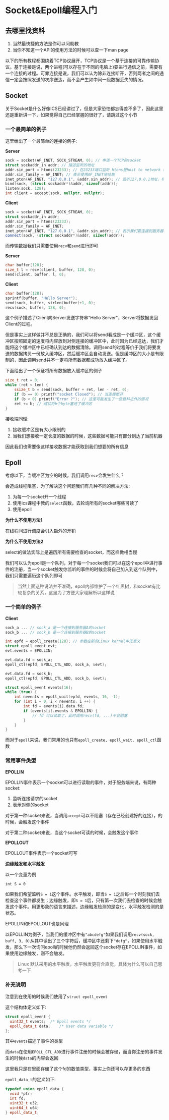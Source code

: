 # Socket&Epoll编程入门

## 去哪里找资料

1. 当然最快捷的方法是你可以问助教
2. 当你不知道一个API的使用方法的时候可以查一下man page

以下的所有教程都围绕着TCP协议展开，TCP协议是一个基于连接的可靠传输协议。基于连接是说，两个进程(可以存在于不同的电脑上)要进行通信之前，需要有一个连接的过程。可靠连接是说，我们可以认为除非连接断开，否则两者之间的通信一定会按照发送的次序送达，而不会产生如中间一段数据丢失的情况。

## Socket

关于Socket是什么好像ICS已经讲过了，但是大家恐怕都忘得差不多了，因此这里还是重新讲一下，如果觉得自己已经掌握的很好了，请跳过这个小节

### 一个最简单的例子

这里给出了一个最简单的连接的例子:

**Server**

``` cpp
sock = socket(AF_INET, SOCK_STREAM, 0); // 申请一个TCP的socket
struct sockaddr_in addr; // 描述监听的地址
addr.sin_port = htons(23233); // 在23233端口监听 htons是host to network (short)的简称，表示进行大小端表示法转换，网络中一般使用大端法
addr.sin_family = AF_INET; // 表示使用AF_INET地址族
inet_pton(AF_INET, "127.0.0.1", &addr.sin_addr); // 监听127.0.0.1地址，将字符串表示转化为二进制表示
bind(sock, (struct sockaddr*)&addr, sizeof(addr));
listen(sock, 128);
int client = accept(sock, nullptr, nullptr);
```

**Client**

``` cpp
sock = socket(AF_INET, SOCK_STREAM, 0);
struct sockaddr_in addr;
addr.sin_port = htons(23233);
addr.sin_family = AF_INET;
inet_pton(AF_INET, "127.0.0.1", &addr.sin_addr); // 表示我们要连接到服务器的127.0.0.1:23233
connect(sock, (struct sockaddr*)&addr, sizeof(addr));
```

而传输数据我们只需要使用`recv`和`send`进行即可

**Server**

``` cpp
char buffer[128];
size_t l = recv(client, buffer, 128, 0);
send(client, buffer, l, 0);
```

**Client**

``` cpp
char buffer[128];
sprintf(buffer, "Hello Server");
send(sock, buffer, strlen(buffer)+1, 0);
recv(sock, buffer, 128, 0);
```

这个例子描述了Client向Server发送字符串"Hello Server"，Server将数据发回Client的过程。

但是事实上这样做并不总是正确的，我们可以将send看成是一个缓冲区，这个缓冲区按照固定的速度将内容放到对侧连接的缓冲区中，此时因为已经送达，我们才能将这个缓冲区中已经确认到达的数据清除。调用send的过程等价于我们将要发送的数据拷贝一份放入缓冲区，然后缓冲区会自动发送。但是缓冲区的大小是有限制的，因此调用send并不一定将所有数据都成功放入缓冲区了。

下面给出了一个保证将所有数据放入缓冲区的例子

``` cpp
size_t ret = 0;
while (ret < len) {
    ssize_t b = send(sock, buffer + ret, len - ret, 0);
    if (b == 0) printf("socket Closed"); // 当连接断开
    if (b < 0) printf("Error ?"); // 这里可能发生了一些意料之外的情况
    ret += b; // 成功将b个byte塞进了缓冲区
}
```

接收端同理:

1. 接收缓冲区是有大小限制的
2. 当我们想接收一定长度的数据的时候，这些数据可能只有部分到达了当前机器

因此我们也需要像这样接收数据才能获取到我们想要的所有信息

## Epoll

考虑以下，当缓冲区为空的时候，我们调用`recv`会发生什么？

会造成线程阻塞，为了解决这个问题我们有几种不同的解决方法:

1. 为每一个socket开一个线程
2. 使用ics课程中教的`select`函数，去轮询所有的socket哪些可读了
3. 使用epoll

**为什么不使用方法1**

在线程间进行调度会引入额外的开销

**为什么不使用方法2**

select的做法实际上是遍历所有需要检查的socket，而这样做相当慢

我们可以认为epoll是一个队列，对于每一个socket我们可以在这个epoll中进行事件的注册，当一个socket触发你监听的事件的时候会将自己加入到这个队列中，我们只需要遍历这个队列即可

> 当然上面这种说法并不准确，epoll内部维护了一个红黑树，和socket有比较复杂的关系，这里为了方便大家理解所以这样说

### 一个简单的例子

**Client**

``` cpp
sock_a ... // sock_a 是一个连接到服务器A的socket
sock_b ... // sock_b 是一个连接到服务器B的socket

int epfd = epoll_create(128); // 参数在新的Linux kernel中无意义
struct epoll_event evt;
evt.events = EPOLLIN;

evt.data.fd = sock_a;
epoll_ctl(epfd, EPOLL_CTL_ADD, sock_a, &evt);

evt.data.fd = sock_b;
epoll_ctl(epfd, EPOLL_CTL_ADD, sock_b, &evt);

struct epoll_event events[16];
while (true) {
    int nevents = epoll_wait(epfd, events, 16, -1);
    for (int i = 0; i < nevents; i ++) {
        int fd = events[i].data.fd;
        if (events[i].events & EPOLLIN) {
            // fd 可以读取了，此时调用recv(fd, ...)不会阻塞
        }
    }
}
```

而对于`epoll`来说，我们常用的也只有`epoll_create, epoll_wait, epoll_ctl`函数

### 常用事件类型

**EPOLLIN**

EPOLLIN事件表示一个socket可以进行读取的事件，对于服务端来说，有两种socket:

1. 监听连接请求的socket
2. 表示对侧的socket

对于第一种socket来说，当调用`accept`可以不阻塞（存在已经创建好的连接），的时候，会触发这个事件

对于第二种socket来说，当这个socket可读的时候，会触发这个事件

**EPOLLOUT**

EPOLLOUT事件表示一个socket可写

**边缘触发和水平触发**

以一个变量为例

`int S = 0`

如果我们希望监听`S = 1`这个事件。水平触发，即当`S = 1`之后每一个时刻我们去检查这个事件都发生；边缘触发，即`S = 1`后，只有第一次我们去检查的时候会触发这个事件。用更形象的语言来描述，边缘触发检测的是变化，水平触发检测的是状态。

EPOLLIN和EPOLLOUT也是同理

以EPOLLIN为例子，当我们的缓冲区中有`"abcdefg"`如果我们调用`recv(sock, buff, 3, 0)`从其中读出了三个字符后，缓冲区中还剩下`"defg"`，如果使用水平触发，那么下一次询问epoll的时候他仍然会返回这个socket存在EPOLLIN事件，如果使用边缘触发，则不会触发。

> Linux 默认采用的水平触发，水平触发更符合直觉，具体为什么可以自己思考一下

### 补充说明

注意到在使用的时候我们使用了`struct epoll_event`

这个结构体定义如下:

``` cpp
struct epoll_event {
  uint32_t events;	/* Epoll events */
  epoll_data_t data;	/* User data variable */
};
```

其中`events`描述了事件的类型

而`data`在使用`EPOLL_CTL_ADD`进行事件注册的时候会被存储，而当你注册的事件发生的时候`data`的内容会返回

这里我只是在里面存储了这个fd的数值类型，事实上你还可以存更多的东西

`epoll_data_t`的定义如下:

``` cpp
typedef union epoll_data {
  void *ptr;
  int fd;
  uint32_t u32;
  uint64_t u64;
} epoll_data_t;
```
